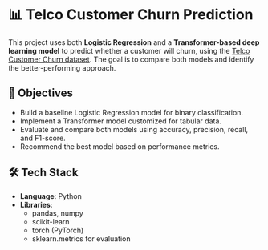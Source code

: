 # 📊 Telco Customer Churn Prediction

This project uses both **Logistic Regression** and a **Transformer-based deep learning model** to predict whether a customer will churn, using the [Telco Customer Churn dataset](https://www.kaggle.com/datasets/blastchar/telco-customer-churn). The goal is to compare both models and identify the better-performing approach.

## 📌 Objectives

- Build a baseline Logistic Regression model for binary classification.
- Implement a Transformer model customized for tabular data.
- Evaluate and compare both models using accuracy, precision, recall, and F1-score.
- Recommend the best model based on performance metrics.

## 🛠 Tech Stack

- **Language**: Python
- **Libraries**:
  - pandas, numpy
  - scikit-learn
  - torch (PyTorch)
  - sklearn.metrics for evaluation

